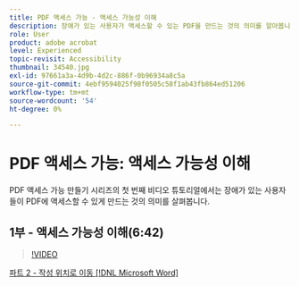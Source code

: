 ```yaml
---
title: PDF 액세스 가능 - 액세스 가능성 이해
description: 장애가 있는 사용자가 액세스할 수 있는 PDF을 만드는 것의 의미를 알아봅니다
role: User
product: adobe acrobat
level: Experienced
topic-revisit: Accessibility
thumbnail: 34540.jpg
exl-id: 97661a3a-4d9b-4d2c-886f-0b96934a8c5a
source-git-commit: 4ebf9594025f98f0505c58f1ab43fb864ed51206
workflow-type: tm+mt
source-wordcount: '54'
ht-degree: 0%

---
```


# PDF 액세스 가능: 액세스 가능성 이해

PDF 액세스 가능 만들기 시리즈의 첫 번째 비디오 튜토리얼에서는 장애가 있는 사용자들이 PDF에 액세스할 수 있게 만드는 것의 의미를 살펴봅니다.

## 1부 - 액세스 가능성 이해(6:42)

>[!VIDEO](https://video.tv.adobe.com/v/34540?quality=12&learn=on&hidetitle=true)

[파트 2 - 작성 위치로 이동 [!DNL Microsoft Word]](authoring-in-word.md)